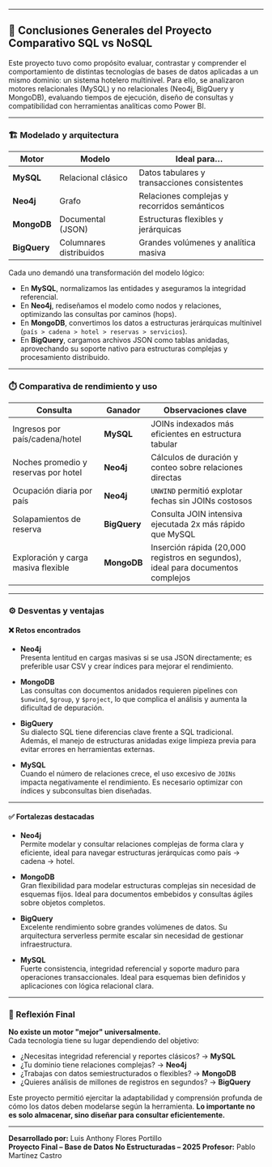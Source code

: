 ___

## 📌 Conclusiones Generales del Proyecto Comparativo SQL vs NoSQL

Este proyecto tuvo como propósito evaluar, contrastar y comprender el comportamiento de distintas tecnologías de bases de datos aplicadas a un mismo dominio: un sistema hotelero multinivel. Para ello, se analizaron motores relacionales (MySQL) y no relacionales (Neo4j, BigQuery y MongoDB), evaluando tiempos de ejecución, diseño de consultas y compatibilidad con herramientas analíticas como Power BI.

---

### 🏗️ Modelado y arquitectura

| Motor      | Modelo                 | Ideal para…                                |
|------------|------------------------|---------------------------------------------|
| **MySQL**  | Relacional clásico     | Datos tabulares y transacciones consistentes |
| **Neo4j**  | Grafo                  | Relaciones complejas y recorridos semánticos |
| **MongoDB**| Documental (JSON)      | Estructuras flexibles y jerárquicas          |
| **BigQuery**| Columnares distribuidos | Grandes volúmenes y analítica masiva        |

Cada uno demandó una transformación del modelo lógico:

- En **MySQL**, normalizamos las entidades y aseguramos la integridad referencial.
- En **Neo4j**, rediseñamos el modelo como nodos y relaciones, optimizando las consultas por caminos (hops).
- En **MongoDB**, convertimos los datos a estructuras jerárquicas multinivel (`país > cadena > hotel > reservas > servicios`).
- En **BigQuery**, cargamos archivos JSON como tablas anidadas, aprovechando su soporte nativo para estructuras complejas y procesamiento distribuido.

---

### ⏱️ Comparativa de rendimiento y uso

| Consulta                                          | Ganador   | Observaciones clave                                                                 |
|--------------------------------------------------|-----------|--------------------------------------------------------------------------------------|
| Ingresos por país/cadena/hotel                   | **MySQL** | JOINs indexados más eficientes en estructura tabular                                |
| Noches promedio y reservas por hotel             | **Neo4j** | Cálculos de duración y conteo sobre relaciones directas                             |
| Ocupación diaria por país                        | **Neo4j** | `UNWIND` permitió explotar fechas sin JOINs costosos                                |
| Solapamientos de reserva                         | **BigQuery** | Consulta JOIN intensiva ejecutada 2x más rápido que MySQL                           |
| Exploración y carga masiva flexible              | **MongoDB** | Inserción rápida (20,000 registros en segundos), ideal para documentos complejos     |

---

### ⚙️ Desventas y ventajas

#### ❌ Retos encontrados

- **Neo4j**  
  Presenta lentitud en cargas masivas si se usa JSON directamente; es preferible usar CSV y crear índices para mejorar el rendimiento.

- **MongoDB**  
  Las consultas con documentos anidados requieren pipelines con `$unwind`, `$group`, y `$project`, lo que complica el análisis y aumenta la dificultad de depuración.

- **BigQuery**  
  Su dialecto SQL tiene diferencias clave frente a SQL tradicional. Además, el manejo de estructuras anidadas exige limpieza previa para evitar errores en herramientas externas.

- **MySQL**  
  Cuando el número de relaciones crece, el uso excesivo de `JOINs` impacta negativamente el rendimiento. Es necesario optimizar con índices y subconsultas bien diseñadas.

---

#### ✅ Fortalezas destacadas

- **Neo4j**  
  Permite modelar y consultar relaciones complejas de forma clara y eficiente, ideal para navegar estructuras jerárquicas como país → cadena → hotel.

- **MongoDB**  
  Gran flexibilidad para modelar estructuras complejas sin necesidad de esquemas fijos. Ideal para documentos embebidos y consultas ágiles sobre objetos completos.

- **BigQuery**  
  Excelente rendimiento sobre grandes volúmenes de datos. Su arquitectura serverless permite escalar sin necesidad de gestionar infraestructura.

- **MySQL**  
  Fuerte consistencia, integridad referencial y soporte maduro para operaciones transaccionales. Ideal para esquemas bien definidos y aplicaciones con lógica relacional clara.


---

### 📎 Reflexión Final

**No existe un motor "mejor" universalmente.**  
Cada tecnología tiene su lugar dependiendo del objetivo:

- ¿Necesitas integridad referencial y reportes clásicos? → **MySQL**
- ¿Tu dominio tiene relaciones complejas? → **Neo4j**
- ¿Trabajas con datos semiestructurados o flexibles? → **MongoDB**
- ¿Quieres análisis de millones de registros en segundos? → **BigQuery**

Este proyecto permitió ejercitar la adaptabilidad y comprensión profunda de cómo los datos deben modelarse según la herramienta. **Lo importante no es solo almacenar, sino diseñar para consultar eficientemente.**

---

**Desarrollado por:** Luis Anthony Flores Portillo  
**Proyecto Final – Base de Datos No Estructuradas – 2025**
**Profesor:** Pablo Martínez Castro

